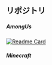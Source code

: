 ## リポジトリ

##### AmongUs

[![Readme Card](https://github-readme-stats.vercel.app/api/pin/?username=ykundesu&repo=github-readme-stats&show_owner=true)](https://github.com/ykundesu/SuperNewRoles)

##### Minecraft
